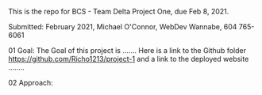 This is the repo for BCS - Team Delta Project One, due Feb 8, 2021.

Submitted: February 2021, Michael O'Connor, WebDev Wannabe, 604 765-6061

01 Goal: The Goal of this project is ....... Here is a link to the Github folder https://github.com/Richo1213/project-1 and a link to the deployed website ........

02 Approach:
